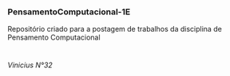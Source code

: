 ### PensamentoComputacional-1E
Repositório criado para a postagem de trabalhos da disciplina de Pensamento Computacional
# 
*Vinicius N°32*
